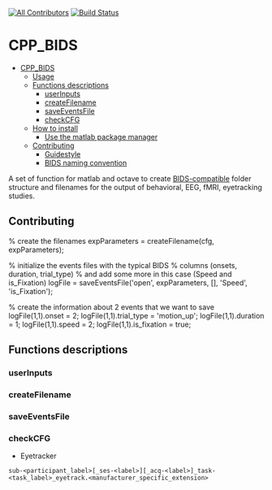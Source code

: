 [![All Contributors](https://img.shields.io/badge/all_contributors-3-orange.svg?style=flat-square)](#contributors-) [![Build Status](https://travis-ci.com/cpp-lln-lab/CPP_BIDS.svg?branch=master)](https://travis-ci.com/cpp-lln-lab/CPP_BIDS)

# CPP_BIDS

<!-- TOC -->

- [CPP_BIDS](#cpp_bids)
  - [Usage](#usage)
  - [Functions descriptions](#functions-descriptions)
    - [userInputs](#userinputs)
    - [createFilename](#createfilename)
    - [saveEventsFile](#saveeventsfile)
    - [checkCFG](#checkcfg)
  - [How to install](#how-to-install)
    - [Use the matlab package manager](#use-the-matlab-package-manager)
  - [Contributing](#contributing)
    - [Guidestyle](#guidestyle)
    - [BIDS naming convention](#bids-naming-convention)

<!-- /TOC -->

A set of function for matlab and octave to create [BIDS-compatible](https://bids-specification.readthedocs.io/en/stable/) folder structure and filenames for the output of behavioral, EEG, fMRI, eyetracking studies.


## Contributing

% create the filenames
expParameters = createFilename(cfg, expParameters);

% initialize the events files with the typical BIDS
% columns (onsets, duration, trial_type)
% and add some more in this case (Speed and is_Fixation)
logFile = saveEventsFile('open', expParameters, [], 'Speed', 'is_Fixation');

% create the information about 2 events that we want to save
logFile(1,1).onset = 2;
logFile(1,1).trial_type = 'motion_up';
logFile(1,1).duration = 1;
logFile(1,1).speed = 2;
logFile(1,1).is_fixation = true;


## Functions descriptions


### userInputs


### createFilename


### saveEventsFile


### checkCFG

-   Eyetracker

`sub-<participant_label>[_ses-<label>][_acq-<label>]_task-<task_label>_eyetrack.<manufacturer_specific_extension>`
